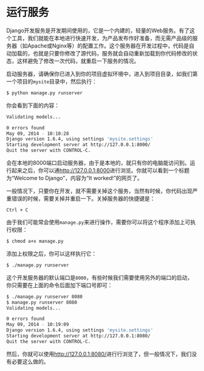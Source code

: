 运行服务
====

Django开发服务是开发期间使用的，它是一个内建的，轻量的Web服务。有了这个工具，我们就能在本地进行快速开发，为产品发布作好准备，而无需产品级的服务器（如Apache或Nginx等）的配置工作。这个服务器在开发过程中，代码是自动加载的，也就是只要你修改了源代码，服务就会自动重新加载到你代码修改的状态，这样避免了修改一次代码，就重启一下服务的情况。

启动服务器，请确保你已进入到你的项目虚拟环境中，进入到项目目录，如我们第一个项目的`mysite`目录中，然后执行：

```bash
$ python manage.py runserver
```

你会看到下面的内容：

```bash
Validating models...

0 errors found
May 09, 2014 - 10:10:28
Django version 1.6.4, using settings 'mysite.settings'
Starting development server at http://127.0.0.1:8000/
Quit the server with CONTROL-C.
```

会在本地的8000端口启动服务器，由于是本地的，就只有你的电脑能访问到。运行起来之后，你可以通<http://127.0.0.1:8000>进行浏览。你就可以看到一个标题为“Welcome to Django”，内容为“It worked!”的网页了。

一般情况下，只要你在开发，就不需要关掉这个服务，当然有时候，你代码出现严重错误的时候，需要关掉并重启一下。关掉服务器的快捷键是：

```
Ctrl + C
```

由于我们可能常会使用`manage.py`来进行操作，需要你可以将这个程序添加上可执行权限：

```bash
$ chmod a+x manage.py
```

添加上权限之后，你可以这样执行它：

```bash
$ ./manage.py runserver
```

这个开发服务器的默认端口是`8000`，有些时候我们需要使用另外的端口的启动，你只需要在上面的命令后面加下端口号即可：

```bash
$ ./manage.py runserver 8080
$ manage.py runserver 8080
Validating models...

0 errors found
May 09, 2014 - 10:19:09
Django version 1.6.4, using settings 'mysite.settings'
Starting development server at http://127.0.0.1:8080/
Quit the server with CONTROL-C.

```

然后，你就可以使用<http://127.0.0.1:8080/>进行行浏览了，但一般情况下，我们没有必要这么做的。




